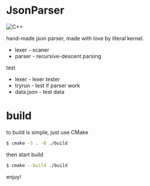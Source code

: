 # JsonParser

![C++](https://img.shields.io/badge/language-C%2B%2B-blue.svg)

hand-made json parser, made with love by literal kernel.

* lexer  - scaner
* parser - recursive-descent parsing

test

* lexer  - lexer tester
* tryrun - test if parser work
* data.json - test data

# build

to build is simple, just use CMake

```sh
$ cmake -S . -B ./build
```

then start build

```sh
$ cmake --build ./build
```

enjuy!